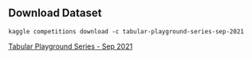 ## Download Dataset

`kaggle competitions download -c tabular-playground-series-sep-2021`

[Tabular Playground Series - Sep 2021](https://www.kaggle.com/c/tabular-playground-series-sep-2021/data)



